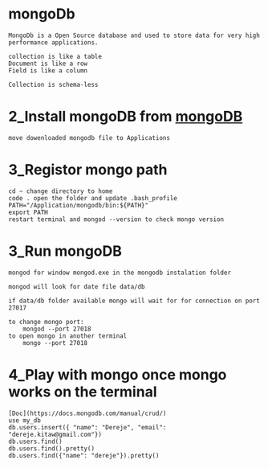 # mongoDb

    MongoDb is a Open Source database and used to store data for very high performance applications.

    collection is like a table 
    Document is like a row
    Field is like a column

    Collection is schema-less

# 2_Install mongoDB from [mongoDB](https://www.mongodb.com/)

    move dowenloaded mongodb file to Applications

# 3_Registor mongo path

    cd ~ change directory to home
    code . open the folder and update .bash_profile
    PATH="/Application/mongodb/bin:${PATH}"
    export PATH
    restart terminal and mongod --version to check mongo version


# 3_Run mongoDB

    mongod for window mongod.exe in the mongodb instalation folder

    mongod will look for date file data/db

    if data/db folder available mongo will wait for for connection on port 27017

    to change mongo port:
        mongod --port 27018
    to open mongo in another terminal
        mongo --port 27018

# 4_Play with mongo once mongo works on the terminal
    [Doc](https://docs.mongodb.com/manual/crud/)
    use my_db
    db.users.insert({ "name": "Dereje", "email": "dereje.kitaw@gmail.com"})
    db.users.find()
    db.users.find().pretty()
    db.users.find({"name": "dereje"}).pretty()